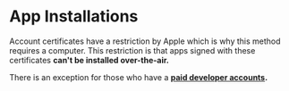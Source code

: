 # App Installations

Account certificates have a restriction by Apple which is why this method requires a computer. This restriction is that apps signed with these certificates **can't be installed over-the-air.**&#x20;



There is an exception for those who have a [**paid developer accounts**](https://developer.apple.com/programs/)**.**
